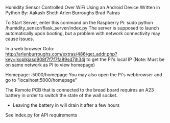 Humidity Sensor Controlled Over WiFi Using an Android Device
Written in Python
By:
   Aakash Sheth
   Arlen Burroughs
   Brad Patras


To Start Server, enter this command on the Raspberry Pi: 
sudo python <path to sourcecode>/humidity_sensor/flask_server/index.py
The server is supposed to launch automatically upon booting, but a problem with network connectivity may cause issues.


In a web browser Goto:
   http://arlenburroughs.com/extras/486/get_addr.php?key=jkoplkjasd908f7f7f7fa89sd7jh34j
   to get the Pi's local IP (Note: Must be on same network as PI to view homepage)
   
Homepage:
   <IP from above>:5000/homepage
      You may also open the Pi's webbrowser and go to "localhost:5000/homepage"

The Remote PCB that is connected to the bread board requires an A23 battery in order to switch the state of the wall socket.
* Leaving the battery in will drain it after a few hours


See index.py for API requirements
